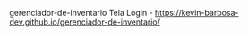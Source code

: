gerenciador-de-inventario
Tela Login -  https://kevin-barbosa-dev.github.io/gerenciador-de-inventario/
